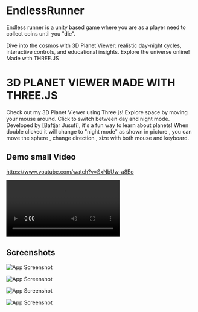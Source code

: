 # EndlessRunner
Endless runner is a unity based game where you are as a player need to collect coins until you "die".


Dive into the cosmos with 3D Planet Viewer: realistic day-night cycles, interactive controls, and educational insights. Explore the universe online! Made with THREE.JS



# 3D PLANET VIEWER MADE WITH THREE.JS

Check out my 3D Planet Viewer using Three.js! Explore space by moving your mouse around. Click to switch between day and night mode. Developed by [Baftjar Jusufi], it's a fun way to learn about planets! When double clicked it will change to "night mode" as shown in picture , you can move the sphere , change direction , size with both mouse and keyboard.



## Demo small Video

https://www.youtube.com/watch?v=SxNbUw-a8Eo

![](https://github.com/baftjarjusufi/EndlessRunner/blob/main/GIFFFFFFFFFFFFFFFFFF.mp4)

## Screenshots

![App Screenshot](https://i.imgur.com/iYtuBdj.png)

![App Screenshot](https://i.imgur.com/4QMlJ4y.png)

![App Screenshot](https://i.imgur.com/XRnJC8C.png)

![App Screenshot](https://i.imgur.com/9uOPKJy.png)

